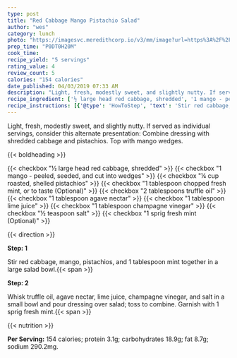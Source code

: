 ```yaml
---
type: post
title: "Red Cabbage Mango Pistachio Salad"
author: "wes"
category: lunch
photo: "https://imagesvc.meredithcorp.io/v3/mm/image?url=https%3A%2F%2Fimages.media-allrecipes.com%2Fuserphotos%2F963994.jpg"
prep_time: "P0DT0H20M"
cook_time: 
recipe_yield: "5 servings"
rating_value: 4
review_count: 5
calories: "154 calories"
date_published: 04/03/2019 07:33 AM
description: "Light, fresh, modestly sweet, and slightly nutty. If served as individual servings, consider this alternate presentation: Combine dressing with shredded cabbage and pistachios. Top with mango wedges."
recipe_ingredient: ['½ large head red cabbage, shredded', '1 mango - peeled, seeded, and cut into wedges', '¼ cup roasted, shelled pistachios', '1 tablespoon chopped fresh mint, or to taste', '2 tablespoons truffle oil', '1 tablespoon agave nectar', '1 tablespoon lime juice', '1 tablespoon champagne vinegar', '½ teaspoon salt', '1 sprig fresh mint']
recipe_instructions: [{'@type': 'HowToStep', 'text': 'Stir red cabbage, mango, pistachios, and 1 tablespoon mint together in a large salad bowl.\n'}, {'@type': 'HowToStep', 'text': 'Whisk truffle oil, agave nectar, lime juice, champagne vinegar, and salt in a small bowl and pour dressing over salad; toss to combine. Garnish with 1 sprig fresh mint.\n'}]
---
```


Light, fresh, modestly sweet, and slightly nutty. If served as individual servings, consider this alternate presentation: Combine dressing with shredded cabbage and pistachios. Top with mango wedges. 

{{< boldheading >}}

{{< checkbox "½ large head red cabbage, shredded" >}}
{{< checkbox "1  mango - peeled, seeded, and cut into wedges" >}}
{{< checkbox "¼ cup roasted, shelled pistachios" >}}
{{< checkbox "1 tablespoon chopped fresh mint, or to taste  (Optional)" >}}
{{< checkbox "2 tablespoons truffle oil" >}}
{{< checkbox "1 tablespoon agave nectar" >}}
{{< checkbox "1 tablespoon lime juice" >}}
{{< checkbox "1 tablespoon champagne vinegar" >}}
{{< checkbox "½ teaspoon salt" >}}
{{< checkbox "1 sprig fresh mint  (Optional)" >}}


{{< direction >}}

**Step: 1**

Stir red cabbage, mango, pistachios, and 1 tablespoon mint together in a large salad bowl.{{< span >}}

**Step: 2**

Whisk truffle oil, agave nectar, lime juice, champagne vinegar, and salt in a small bowl and pour dressing over salad; toss to combine. Garnish with 1 sprig fresh mint.{{< span >}}

{{< nutrition >}}

**Per Serving:** 154 calories; protein 3.1g; carbohydrates 18.9g; fat 8.7g; sodium 290.2mg.